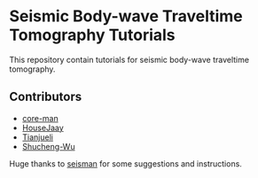 # Seismic Body-wave Traveltime Tomography Tutorials

This repository contain tutorials for seismic body-wave traveltime tomography.


## Contributors

- [core-man](https://github.com/core-man)
- [HouseJaay](https://github.com/HouseJaay)
- [Tianjueli](https://github.com/tianjueli)
- [Shucheng-Wu](https://github.com/Shucheng-Wu)

Huge thanks to [seisman](https://github.com/seisman) for some suggestions and instructions.

